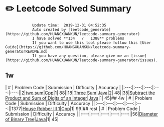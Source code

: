 # :pencil2: Leetcode Solved Summary
                Update time:  2019-12-31 04:52:35
                Auto created by [leetcode_generate](https://github.com/HUANGXUANKUN/leetcode-summary-generator)
                I have solved **134   /   1388** problems
                If you want to use this tool please follow this [User Guide](https://github.com/HUANGXUANKUN/leetcode-summary-generatorREADME.md)
                If you have any question, please give me an [issue](https://github.com/HUANGXUANKUN/leetcode-summary-generator/issues).
                
## 1w
| # | Problem Code | Submission | Difficulty | Accuracy |                        |:---:|:---:|:---:|:---:|:---:||2|[two sum](https://leetcode.com/problems/two-sum)|[Cpp](https://leetcode.com/submissions/detail/288978095)|1| 88||18|[Three Sum](https://leetcode.com/problems/three-sum)|[Java](https://leetcode.com/submissions/detail/288978095)|2| 48||35|[Subtract the Product and Sum of Digits of an Integer](https://leetcode.com/problems/subtract-the-product)|[Java](https://leetcode.com/submissions/detail/288978095)|1| 45|## 4w
| # | Problem Code | Submission | Difficulty | Accuracy |                        |:---:|:---:|:---:|:---:|:---:||1377|[House Robber III 1](https://leetcode.com/problems/House-Robber-3)|[Cpp](https://leetcode.com/submissions/detail/288978095)|1| 99|## rest
| # | Problem Code | Submission | Difficulty | Accuracy |                        |:---:|:---:|:---:|:---:|:---:||56|[Diameter of Binary Tree](https://leetcode.com/problems/diameter-of-binary-tree)|[Java](https://leetcode.com/submissions/detail/288978095)|1| 45|